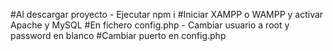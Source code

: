 
#Al descargar proyecto - Ejecutar npm i
#Iniciar XAMPP o WAMPP y activar Apache y MySQL
#En fichero config.php - Cambiar usuario a root y password en blanco
#Cambiar puerto en config.php
